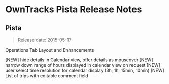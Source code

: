 OwnTracks Pista Release Notes
=============================

## Pista
>Release date: 2015-05-17 

Operations Tab Layout and Enhancements

[NEW] hide details in Calendar view, offer details as mouseover
[NEW] narrow down range of hours displayed in calendar view on request
[NEW] user select time resolution for calendar display (3h, 1h, 15min, 10min)
[NEW] List of trips with editable comment field


